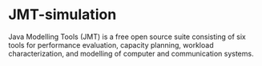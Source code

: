 # JMT-simulation
Java Modelling Tools (JMT) is a free open source suite consisting of six tools for performance evaluation, capacity planning, workload characterization, and modelling of computer and communication systems. 
